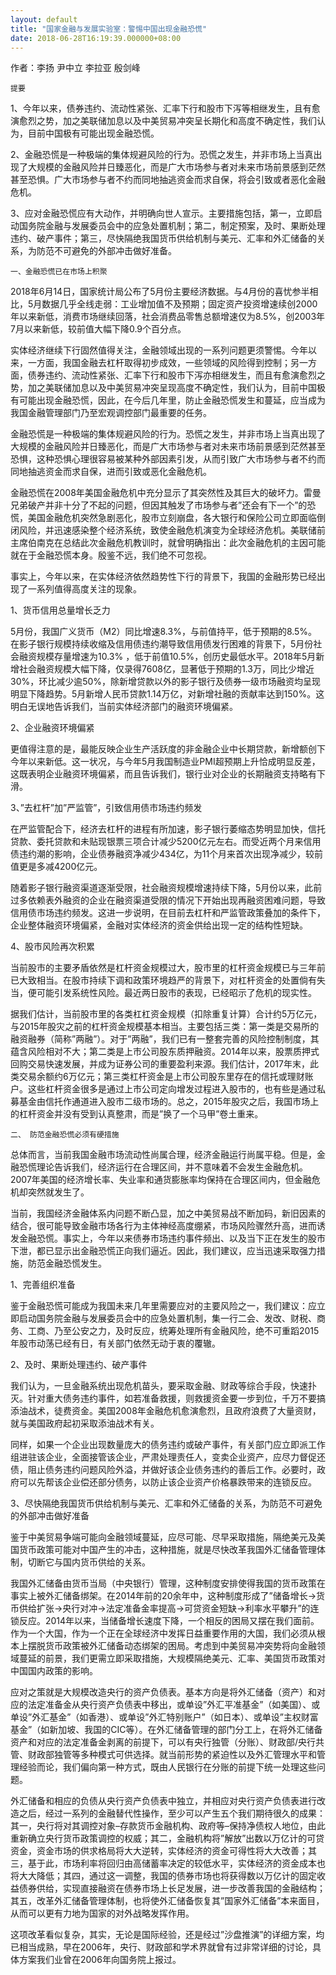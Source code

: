 ```yaml
---
layout: default
title: "国家金融与发展实验室：警惕中国出现金融恐慌"
date: 2018-06-28T16:19:39.000000+08:00
---
```


作者：李扬 尹中立 李拉亚 殷剑峰

    提要

1、今年以来，债券违约、流动性紧张、汇率下行和股市下泻等相继发生，且有愈演愈烈之势，加之美联储加息以及中美贸易冲突呈长期化和高度不确定性，我们认为，目前中国极有可能出现金融恐慌。

2、金融恐慌是一种极端的集体规避风险的行为。恐慌之发生，并非市场上当真出现了大规模的金融风险并日臻恶化，而是广大市场参与者对未来市场前景感到茫然甚至恐惧。广大市场参与者不约而同地抽逃资金而求自保，将会引致或者恶化金融危机。

3、应对金融恐慌应有大动作，并明确向世人宣示。主要措施包括，第一，立即启动国务院金融与发展委员会中的应急处置机制；第二，制定预案，及时、果断处理违约、破产事件；第三，尽快隔绝我国货币供给机制与美元、汇率和外汇储备的关系，为防范不可避免的外部冲击做好准备。

    一、金融恐慌已在市场上积聚

2018年6月14日，国家统计局公布了5月份主要经济数据。与4月份的喜忧参半相比，5月数据几乎全线走弱：工业增加值不及预期；固定资产投资增速续创2000年以来新低，消费市场继续回落，社会消费品零售总额增速仅为8.5%，创2003年7月以来新低，较前值大幅下降0.9个百分点。

实体经济继续下行固然值得关注，金融领域出现的一系列问题更须警惕。今年以来，一方面，我国金融去杠杆取得初步成效，一些领域的风险得到控制；另一方面，债券违约、流动性紧张、汇率下行和股市下泻亦相继发生，而且有愈演愈烈之势，加之美联储加息以及中美贸易冲突呈现高度不确定性，我们认为，目前中国极有可能出现金融恐慌，因此，在今后几年里，防止金融恐慌发生和蔓延，应当成为我国金融管理部门乃至宏观调控部门最重要的任务。

金融恐慌是一种极端的集体规避风险的行为。恐慌之发生，并非市场上当真出现了大规模的金融风险并日臻恶化，而是广大市场参与者对未来市场前景感到茫然甚至恐惧，这种恐惧心理很容易被某种外部因素引发，从而引致广大市场参与者不约而同地抽逃资金而求自保，进而引致或恶化金融危机。

金融恐慌在2008年美国金融危机中充分显示了其突然性及其巨大的破坏力。雷曼兄弟破产并非十分了不起的问题，但因其触发了市场参与者”还会有下一个”的恐慌，美国金融危机突然急剧恶化，股市立刻崩盘，各大银行和保险公司立即面临倒闭风险，并迅速感染整个经济系统，致使金融危机演变为全球经济危机。美联储前主席伯南克在总结此次金融危机教训时，就曾明确指出：此次金融危机的主因可能就在于金融恐慌本身。殷鉴不远，我们绝不可忽视。

事实上，今年以来，在实体经济依然趋势性下行的背景下，我国的金融形势已经出现了一系列值得高度关注的现象。

1、货币信用总量增长乏力

5月份，我国广义货币（M2）同比增速8.3%，与前值持平，低于预期的8.5%。在影子银行规模持续收缩及信用债违约潮导致信用债发行困难的背景下，5月份社会融资规模存量增速为10.3% ，低于前值10.5%，创历史最低水平。2018年5月新增社会融资规模大幅下降，仅录得7608亿，显著低于预期的1.3万，同比少增近30%，环比减少逾50%，除新增贷款以外的影子银行及债券一级市场融资均呈现明显下降趋势。5月新增人民币贷款1.14万亿，对新增社融的贡献率达到150%。这明白无误地告诉我们，当前实体经济部门的融资环境偏紧。

2、企业融资环境偏紧

更值得注意的是，最能反映企业生产活跃度的非金融企业中长期贷款，新增额创下今年以来新低。这一状况，与今年5月我国制造业PMI超预期上升恰成明显反差，这既表明企业融资环境偏紧，而且告诉我们，银行业对企业的长期融资支持略有下滑。

3、”去杠杆”加”严监管”，引致信用债市场违约频发

在严监管配合下，经济去杠杆的进程有所加速，影子银行萎缩态势明显加快，信托贷款、委托贷款和未贴现银票三项合计减少5200亿元左右。而受近两个月来信用债违约潮的影响，企业债券融资净减少434亿，为11个月来首次出现净减少，较前值更是多减4200亿元。

随着影子银行融资渠道逐渐受限，社会融资规模增速持续下降，5月份以来，此前过多依赖表外融资的企业在融资渠道受限的情况下开始出现再融资困难问题，导致信用债市场违约频发。这进一步说明，在目前去杠杆和严监管政策叠加的条件下，企业整体融资环境偏紧，金融对实体经济的资金供给出现一定的结构性短缺。

4、股市风险再次积累

当前股市的主要矛盾依然是杠杆资金规模过大，股市里的杠杆资金规模已与三年前已大致相当。在股市持续下调和政策环境趋严的背景下，对杠杆资金的处置倘有失当，便可能引发系统性风险。最近两日股市的表现，已经昭示了危机的现实性。

据我们估计，当前股市里的各类杠杠资金规模（扣除重复计算）合计约5万亿元，与2015年股灾之前的杠杆资金规模基本相当。主要包括三类：第一类是交易所的融资融券（简称”两融”）。对于”两融”，我们已有一整套完善的风险控制制度，其蕴含风险相对不大；第二类是上市公司股东质押融资。2014年以来，股票质押式回购交易快速发展，并成为证券公司的重要盈利来源。我们估计，2017年末，此类交易余额约6万亿元；第三类杠杆资金是上市公司股东里存在的信托或理财账户。这些杠杆资金很多是通过上市公司定向增发过程进入股市的，也有些是通过私募基金由信托作通道进入股市二级市场的。总之，2015年股灾之后，我国市场上的杠杆资金并没有受到认真整肃，而是”换了一个马甲”卷土重来。

    二、 防范金融恐慌必须有硬措施

总体而言，当前我国金融市场流动性尚属合理，经济金融运行尚属平稳。但是，金融恐慌理论告诉我们，经济运行在合理区间，并不意味着不会发生金融危机。2007年美国的经济增长率、失业率和通货膨胀率均保持在合理区间内，但金融危机却突然就发生了。

当前，我国经济金融体系内问题不断凸显，加之中美贸易战不断加码，新旧因素的结合，很可能导致金融市场各行为主体神经高度绷紧，市场风险骤然升高，进而诱发金融恐慌。事实上，今年以来债券市场违约事件频出、以及当下正在发生的股市下泄，都已显示出金融恐慌正向我们逼近。因此，我们建议，应当迅速采取强力措施，防范金融恐慌发生。

1、完善组织准备

鉴于金融恐慌可能成为我国未来几年里需要应对的主要风险之一，我们建议：应立即启动国务院金融与发展委员会中的应急处置机制，集一行二会、发改、财税、商务、工商、乃至公安之力，及时反应，统筹处理所有金融风险，绝不可重蹈2015年股市动荡已经有日，有关部门依然无动于衷的覆辙。

2、及时、果断处理违约、破产事件

我们认为，一旦金融系统出现危机苗头，要采取金融、财政等综合手段，快速扑灭。针对重大债务违约事件，如若准备救援，则救援资金要一步到位，千万不要搞添油战术，徒费资金。美国2008年金融危机愈演愈烈，且政府浪费了大量资财，就与美国政府起初采取添油战术有关。

同样，如果一个企业出现数量庞大的债务违约或破产事件，有关部门应立即派工作组进驻该企业，全面接管该企业，严肃处理责任人，变卖企业资产，应尽力督促还债，阻止债务违约问题风险外溢，并做好该企业债务违约的善后工作。必要时，政府可以先帮该企业偿还部分债务，以防止该企业资产价格暴跌带来的连锁反应。

3、尽快隔绝我国货币供给机制与美元、汇率和外汇储备的关系，为防范不可避免的外部冲击做好准备

鉴于中美贸易争端可能向金融领域蔓延，应尽可能、尽早采取措施，隔绝美元及美国货币政策可能对中国产生的冲击，这种措施，就是尽快改革我国外汇储备管理体制，切断它与国内货币供给的关系。

我国外汇储备由货币当局（中央银行）管理，这种制度安排使得我国的货币政策在事实上被外汇储备绑架。在2014年前的20余年中，这种制度形成了”储备增长→货币供给扩张→央行对冲→法定准备金率提高→可贷资金短缺→利率水平攀升”的连锁反应。2014年以来，当储备增长速度下降，一个相反的困局又摆在我们面前。作为一个大国，作为一个正在全球经济中发挥日益重要作用的大国，我们必须从根本上摆脱货币政策被外汇储备动态绑架的困局。考虑到中美贸易冲突势将向金融领域蔓延的前景，我们更需立即采取措施，大规模隔绝美元、汇率、美国货币政策对中国国内政策的影响。

应对之策就是大规模改造央行的资产负债表。基本方向是将外汇储备（资产）和对应的法定准备金从央行资产负债表中移出，或单设”外汇平准基金”（如美国）、或单设”外汇基金”（如香港）、或单设”外汇特别账户”（如日本）、或单设”主权财富基金”（如新加坡、我国的CIC等）。在外汇储备管理的部门分工上，在将外汇储备资产和对应的法定准备金剥离的前提下，可以有央行独管（分账）、财政部/央行共管、财政部独管等多种模式可供选择。就当前形势的紧迫性以及外汇管理水平和管理经验而论，我们偏向第一种方式，既由人民银行在分账的前提下统一处理这些问题。

外汇储备和相应的负债从央行资产负债表中独立，并相应对央行资产负债表进行改造之后，经过一系列的金融替代性操作，至少可以产生五个我们期待很久的成果：其一，央行将对其调控对象–存款货币金融机构、政府等–保持净债权人地位，由此重新确立央行货币政策调控的权威；其二，金融机构将”解放”出数以万亿计的可贷资金，资金市场的供求格局将大大逆转，实体经济的资金可得性将大大改善；其三，基于此，市场利率将回归由高储蓄率决定的较低水平，实体经济的资金成本也将大大降低；其四，通过这一调整，我国的债券市场也将获得数以万亿计的固定收益债券供给，实现直接融资在债券市场上长足发展，进一步改善我国的金融结构；其五，改革外汇储备管理体制，也将使外汇储备恢复其”国家外汇储备”本来面目，从而可以更有力地为国家的对外战略发挥作用。

这项改革看似复杂，其实，无论是国际经验，还是经过”沙盘推演”的详细方案，均已相当成熟，早在2006年，央行、财政部和学术界就曾有过非常详细的讨论，具体方案我们业曾在2006年向国务院上报过。


